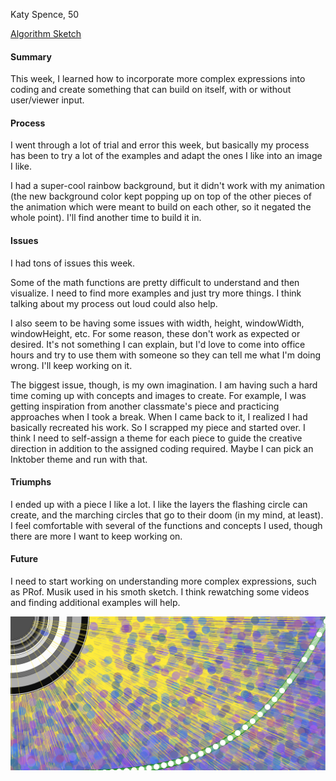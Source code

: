 Katy Spence, 50

[Algorithm Sketch](https://katyspence.github.io/120-work/hw-6/)

#### Summary
This week, I learned how to incorporate more complex expressions into coding and create something that can build on itself, with or without user/viewer input.

#### Process
I went through a lot of trial and error this week, but basically my process has been to try a lot of the examples and adapt the ones I like into an image I like.

I had a super-cool rainbow background, but it didn't work with my animation (the new background color kept popping up on top of the other pieces of the animation which were meant to build on each other, so it negated the whole point). I'll find another time to build it in.

#### Issues
I had tons of issues this week.

Some of the math functions are pretty difficult to understand and then visualize. I need to find more examples and just try more things. I think talking about my process out loud could also help.

I also seem to be having some issues with width, height, windowWidth, windowHeight, etc. For some reason, these don't work as expected or desired. It's not something I can explain, but I'd love to come into office hours and try to use them with someone so they can tell me what I'm doing wrong. I'll keep working on it.

The biggest issue, though, is my own imagination. I am having such a hard time coming up with concepts and images to create. For example, I was getting inspiration from another classmate's piece and practicing approaches when I took a break. When I came back to it, I realized I had basically recreated his work. So I scrapped my piece and started over. I think I need to self-assign a theme for each piece to guide the creative direction in addition to the assigned coding required. Maybe I can pick an Inktober theme and run with that.

#### Triumphs
I ended up with a piece I like a lot. I like the layers the flashing circle can create, and the marching circles that go to their doom (in my mind, at least). I feel comfortable with several of the functions and concepts I used, though there are more I want to keep working on.

#### Future
I need to start working on understanding more complex expressions, such as PRof. Musik used in his smoth sketch. I think rewatching some videos and finding additional examples will help.


![Algorithm Sketch](./Sketch.PNG)
